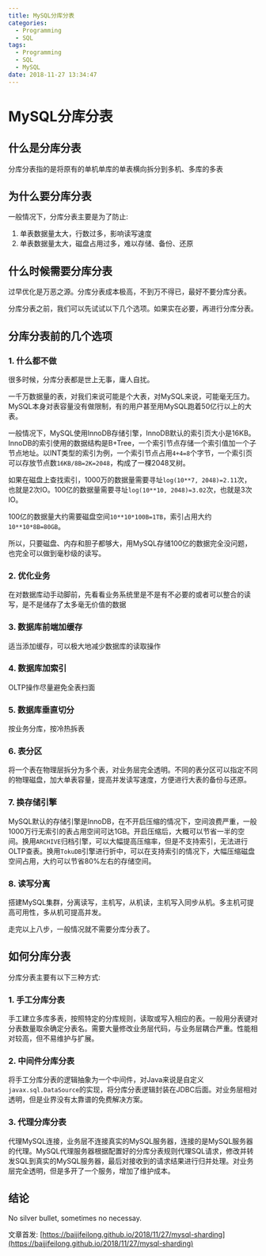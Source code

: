 ```yaml
---
title: MySQL分库分表
categories:
  - Programming
  - SQL
tags:
  - Programming
  - SQL
  - MySQL
date: 2018-11-27 13:34:47
---
```


# MySQL分库分表

## 什么是分库分表

分库分表指的是将原有的单机单库的单表横向拆分到多机、多库的多表

## 为什么要分库分表

一般情况下，分库分表主要是为了防止:

1. 单表数据量太大，行数过多，影响读写速度
2. 单表数据量太大，磁盘占用过多，难以存储、备份、还原

## 什么时候需要分库分表

过早优化是万恶之源。分库分表成本极高，不到万不得已，最好不要分库分表。

分库分表之前，我们可以先试试以下几个选项。如果实在必要，再进行分库分表。

## 分库分表前的几个选项

### 1. 什么都不做

很多时候，分库分表都是世上无事，庸人自扰。

一千万数据量的表，对我们来说可能是个大表，对MySQL来说，可能毫无压力。MySQL本身对表容量没有做限制，有的用户甚至用MySQL跑着50亿行以上的大表。

<!--more-->

一般情况下，MySQL使用InnoDB存储引擎，InnoDB默认的索引页大小是16KB。InnoDB的索引使用的数据结构是B+Tree，一个索引节点存储一个索引值加一个子节点地址。以INT类型的索引为例，一个索引节点占用`4+4=8`个字节，一个索引页可以存放节点数`16KB/8B=2K=2048`，构成了一棵2048叉树。

如果在磁盘上查找索引，1000万的数据量需要寻址`log(10**7, 2048)=2.11`次，也就是2次IO。100亿的数据量需要寻址`log(10**10, 2048)=3.02`次，也就是3次IO。

100亿的数据量大约需要磁盘空间`10**10*100B=1TB`，索引占用大约`10**10*8B=80GB`。

所以，只要磁盘、内存和胆子都够大，用MySQL存储100亿的数据完全没问题，也完全可以做到毫秒级的读写。

### 2. 优化业务

在对数据库动手动脚前，先看看业务系统里是不是有不必要的或者可以整合的读写，是不是储存了太多毫无价值的数据

### 3. 数据库前端加缓存

适当添加缓存，可以极大地减少数据库的读取操作

### 4. 数据库加索引

OLTP操作尽量避免全表扫面

### 5. 数据库垂直切分

按业务分库，按冷热拆表

### 6. 表分区

将一个表在物理层拆分为多个表，对业务层完全透明。不同的表分区可以指定不同的物理磁盘，加大单表容量，提高并发读写速度，方便进行大表的备份与还原。

### 7. 换存储引擎

MySQL默认的存储引擎是InnoDB，在不开启压缩的情况下，空间浪费严重，一般1000万行无索引的表占用空间可达1GB。开启压缩后，大概可以节省一半的空间。换用`ARCHIVE`归档引擎，可以大幅提高压缩率，但是不支持索引，无法进行OLTP查表。换用`TokuDB`引擎进行折中，可以在支持索引的情况下，大幅压缩磁盘空间占用，大约可以节省80%左右的存储空间。

### 8. 读写分离

搭建MySQL集群，分离读写，主机写，从机读，主机写入同步从机。多主机可提高可用性，多从机可提高并发。

走完以上八步，一般情况就不需要分库分表了。

## 如何分库分表

分库分表主要有以下三种方式:

### 1. 手工分库分表

手工建立多库多表，按照特定的分库规则，读取或写入相应的表。一般用分表键对分表数量取余确定分表名。需要大量修改业务层代码，与业务层耦合严重。性能相对较高，但不易维护与扩展。

### 2. 中间件分库分表

将手工分库分表的逻辑抽象为一个中间件，对Java来说是自定义`javax.sql.DataSource`的实现，将分库分表逻辑封装在JDBC后面。对业务层相对透明，但是业界没有太靠谱的免费解决方案。

### 3. 代理分库分表

代理MySQL连接，业务层不连接真实的MySQL服务器，连接的是MySQL服务器的代理。MySQL代理服务器根据配置好的分库分表规则代理SQL请求，修改并转发SQL到真实的MySQL服务器，最后对接收到的请求结果进行归并处理。对业务层完全透明，但是多开了一个服务，增加了维护成本。

## 结论

No silver bullet, sometimes no necessay.

文章首发: [https://baijifeilong.github.io/2018/11/27/mysql-sharding](https://baijifeilong.github.io/2018/11/27/mysql-sharding)